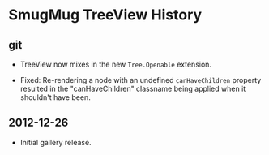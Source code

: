 SmugMug TreeView History
========================

## git

* TreeView now mixes in the new `Tree.Openable` extension.

* Fixed: Re-rendering a node with an undefined `canHaveChildren` property
  resulted in the "canHaveChildren" classname being applied when it shouldn't
  have been.

## 2012-12-26

* Initial gallery release.
